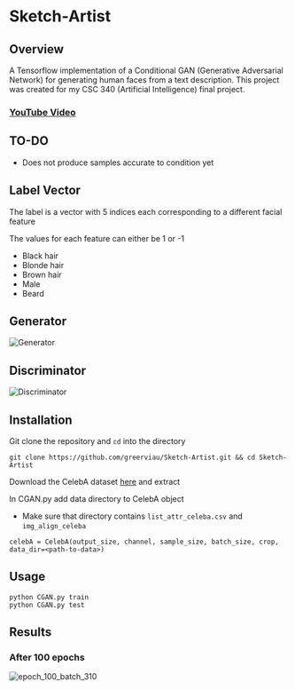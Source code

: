 # Sketch-Artist

## Overview
A Tensorflow implementation of a Conditional GAN (Generative Adversarial Network) for generating human faces from a text description. This project was created for my CSC 340 (Artificial Intelligence) final project.

### [YouTube Video](https://www.youtube.com/watch?v=KCtoZrOBZ7g&t)

## TO-DO
* Does not produce samples accurate to condition yet

## Label Vector
The label is a vector with 5 indices each corresponding to a different facial feature

The values for each feature can either be 1 or -1
* Black hair
* Blonde hair
* Brown hair
* Male
* Beard

## Generator

![Generator](https://user-images.githubusercontent.com/36581610/56740551-27cf2c00-673f-11e9-9459-ac9cfde16da1.png)

## Discriminator

![Discriminator](https://user-images.githubusercontent.com/36581610/56740614-48978180-673f-11e9-8e22-16d22ff39411.png)

## Installation
Git clone the repository and ```cd``` into the directory
```
git clone https://github.com/greerviau/Sketch-Artist.git && cd Sketch-Artist
```
Download the CelebA dataset [here](https://www.kaggle.com/jessicali9530/celeba-dataset) and extract

In CGAN.py add data directory to CelebA object
* Make sure that directory contains ```list_attr_celeba.csv``` and ```img_align_celeba```
```
celebA = CelebA(output_size, channel, sample_size, batch_size, crop, data_dir=<path-to-data>)
```

## Usage

```
python CGAN.py train
python CGAN.py test
```

## Results
### After 100 epochs
![epoch_100_batch_310](https://user-images.githubusercontent.com/36581610/61691196-014a6e00-acf9-11e9-88e6-9bd8e48db169.jpg)
